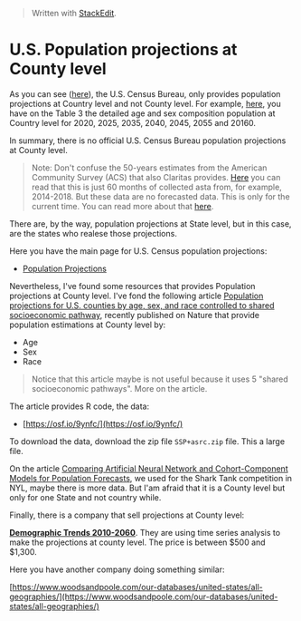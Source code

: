 


> Written with [StackEdit](https://stackedit.io/).

# U.S. Population projections at County level

As you can see ([here](https://www.census.gov/programs-surveys/popproj/guidance.html)), the U.S. Census Bureau, only provides population projections at Country level and not County level. For example, [here](https://www.census.gov/data/tables/2017/demo/popproj/2017-summary-tables.html), you have on the Table 3 the detailed age and sex composition population at Country level for 2020, 2025, 2035, 2040, 2045, 2055 and 20160.

In summary, there is no official U.S. Census Bureau population projections at County level.

> Note: Don't confuse the 50-years estimates from the American Community Survey (ACS) that also Claritas provides. [Here](https://www.census.gov/programs-surveys/acs/guidance/estimates.html) you can read that this is just 60 months of collected asta from, for example, 2014-2018. But these data are no forecasted data. This is only for the current time. You can read more about that [here](https://www.census.gov/data/developers/data-sets/acs-5year.html).

There are, by the way, population projections at State level, but in this case, are the states who realese those projections.

Here you have the main page for U.S. Census population projections:
- [Population Projections](https://www.census.gov/programs-surveys/popproj.html)

Nevertheless, I've found some resources that provides Population projections at County level. I've fond the following article [Population projections for U.S. counties by age, sex, and race controlled to shared socioeconomic pathway](https://www.nature.com/articles/sdata20195#ref17), recently published on Nature that provide population estimations at County level by:

- Age
- Sex
- Race

> Notice that this article maybe is not useful because it uses 5 "shared socioeconomic pathways". More on the article.

The article provides R code, the data:

- [https://osf.io/9ynfc/](https://osf.io/9ynfc/)

To download the data, download the zip file `SSP+asrc.zip` file. This a large file.

On the article [Comparing Artificial Neural Network and Cohort-Component Models for Population Forecasts](https://pdfs.semanticscholar.org/e637/df4fbac34e35c08a42bbb9838ca56f804fd3.pdf), we used for the Shark Tank competition in NYL, maybe there is more data. But I'am afraid that it is a County level but only for one State and not country while.

Finally, there is a company that sell projections at County level:

[**Demographic Trends 2010-2060**](http://proximityone.com/demographics2060.htm). They are using time series analysis to make the projections at county level. The price is between $500 and $1,300.

Here you have another company doing something similar:

[https://www.woodsandpoole.com/our-databases/united-states/all-geographies/](https://www.woodsandpoole.com/our-databases/united-states/all-geographies/)

 


<!--stackedit_data:
eyJoaXN0b3J5IjpbLTQ3NTU2ODc2NywtNDY1MzI4NjhdfQ==
-->